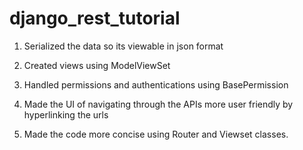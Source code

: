# django_rest_tutorial

1. Serialized the data so its viewable in json format

2. Created views using ModelViewSet

3. Handled permissions and authentications using BasePermission

4. Made the UI of navigating through the APIs more user friendly by hyperlinking the urls

5. Made the code more concise using Router and Viewset classes. 













